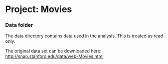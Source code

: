 # Project: Movies
### Data folder

The data directory contains data used in the analysis. This is treated as read only.

The original data set can be downloaded here: http://snap.stanford.edu/data/web-Movies.html
